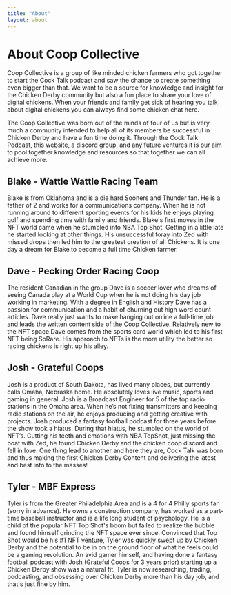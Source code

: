 ```yaml
---
title: "About"
layout: about
---
```


# About Coop Collective

Coop Collective is a group of like minded chicken farmers who got together to start the Cock Talk podcast and saw the chance to create something even bigger than that. We want to be a source for knowledge and insight for the Chicken Derby community but also a fun place to share your love of digital chickens. When your friends and family get sick of hearing you talk about digital chickens you can always find some chicken chat here.

The Coop Collective was born out of the minds of four of us but is very much a community intended to help all of its members be successful in Chicken Derby and have a fun time doing it. Through the Cock Talk Podcast, this website, a discord group, and any future ventures it is our aim to pool together knowledge and resources so that together we can all achieve more. 

## Blake - Wattle Wattle Racing Team

Blake is from Oklahoma and is a die hard Sooners and Thunder fan. He is a father of 2 and works for a communications company. When he is not running around to different sporting events for his kids he enjoys playing golf and spending time with family and friends. Blake's first moves in the NFT world came when he stumbled into NBA Top Shot. Getting in a little late he started looking at other things. His unsuccessful foray into Zed with missed drops then led him to the greatest creation of all Chickens. It is one day a dream for Blake to become a full time Chicken farmer.

## Dave - Pecking Order Racing Coop

The resident Canadian in the group Dave is a soccer lover who dreams of seeing Canada play at a World Cup when he is not doing his day job working in marketing. With a degree in English and History Dave has a passion for communication and a habit of churning out high word count articles. Dave really just wants to make hanging out online a full-time job and leads the written content side of the Coop Collective. Relatively new to the NFT space Dave comes from the sports card world which led to his first NFT being SoRare. His approach to NFTs is the more utility the better so racing chickens is right up his alley.


## Josh - Grateful Coops

Josh is a product of South Dakota, has lived many places, but currently calls Omaha, Nebraska home. He absolutely loves live music, sports and gaming in general. Josh is a Broadcast Engineer for 5 of the top radio stations in the Omaha area. When he’s not fixing transmitters and keeping radio stations on the air, he enjoys producing and getting creative with projects. Josh produced a fantasy football podcast for three years before the show took a hiatus. During that hiatus, he stumbled on the world of NFT’s. Cutting his teeth and emotions with NBA TopShot, just missing the boat with Zed, he found Chicken Derby and the chicken coop discord and fell in love. One thing lead to another and here they are, Cock Talk was born and thus making the first Chicken Derby Content and delivering the latest and best info to the masses!


## Tyler - MBF Express

Tyler is from the Greater Philadelphia Area and is a 4 for 4 Philly sports fan (sorry in advance). He owns a construction company, has worked as a part-time baseball instructor and is a life long student of psychology. He is a child of the popular NFT Top Shot's boom but failed to realize the bubble and found himself grinding the NFT space ever since. Convinced that Top Shot would be his #1 NFT venture, Tyler was quickly swept up by Chicken Derby and the potential to be in on the ground floor of what he feels could be a gaming revolution. An avid gamer himself, and having done a fantasy football podcast with Josh (Grateful Coops for 3 years prior) starting up a Chicken Derby show was a natural fit. Tyler is now researching, trading, podcasting, and obsessing over Chicken Derby more than his day job, and that's just fine by him.